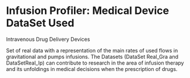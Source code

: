 # Infusion Profiler: Medical Device DataSet Used 
Intravenous Drug Delivery Devices

Set of real data with a representation of the main rates of used flows in gravitational and pumps infusions.
The Datasets (DataSet Real_Gra and DataSetReal_Ip) can contribute to research in the area of infusion therapy 
and its unfoldings in medical decisions when the prescription of drugs.
